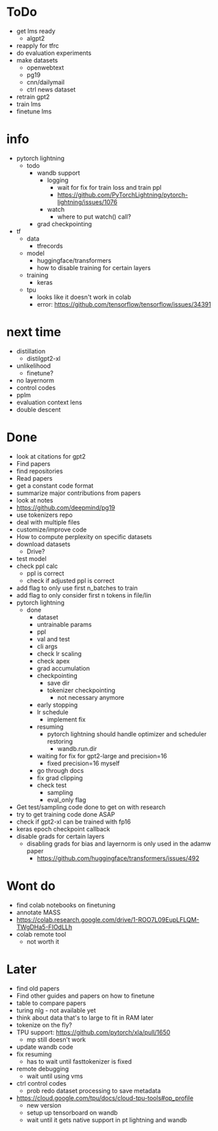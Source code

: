 # ToDo

-   get lms ready
    -   algpt2
-   reapply for tfrc
-   do evaluation experiments
-   make datasets
    -   openwebtext
    -   pg19
    -   cnn/dailymail
    -   ctrl news dataset
-   retrain gpt2
-   train lms
-   finetune lms

# info

-   pytorch lightning
    -   todo
        -   wandb support
            -   logging
                -   wait for fix for train loss and train ppl
                -   https://github.com/PyTorchLightning/pytorch-lightning/issues/1076
            -   watch
                -   where to put watch() call?
        -   grad checkpointing
-   tf
    -   data
        -   tfrecords
    -   model
        -   huggingface/transformers
        -   how to disable training for certain layers
    -   training
        -   keras
    -   tpu
        -   looks like it doesn't work in colab
        -   error: https://github.com/tensorflow/tensorflow/issues/34391

# next time

-   distillation
    -   distilgpt2-xl
-   unlikelihood
    -   finetune?
-   no layernorm
-   control codes
-   pplm
-   evaluation context lens
-   double descent

# Done

-   look at citations for gpt2
-   Find papers
-   find repositories
-   Read papers
-   get a constant code format
-   summarize major contributions from papers
-   look at notes
-   https://github.com/deepmind/pg19
-   use tokenizers repo
-   deal with multiple files
-   customize/improve code
-   How to compute perplexity on specific datasets
-   download datasets
    -   Drive?
-   test model
-   check ppl calc
    -   ppl is correct
    -   check if adjusted ppl is correct
-   add flag to only use first n_batches to train
-   add flag to only consider first n tokens in file/lin
-   pytorch lightning
    -   done
        -   dataset
        -   untrainable params
        -   ppl
        -   val and test
        -   cli args
        -   check lr scaling
        -   check apex
        -   grad accumulation
        -   checkpointing
            -   save dir
            -   tokenizer checkpointing
                -   not necessary anymore
        -   early stopping
        -   lr schedule
            -   implement fix
        -   resuming
            -   pytorch lightning should handle optimizer and scheduler restoring
                -   wandb.run.dir
        -   waiting for fix for gpt2-large and precision=16
            -   fixed precision=16 myself
        -   go through docs
        -   fix grad clipping
        -   check test
            -   sampling
            -   eval_only flag
-   Get test/sampling code done to get on with research
-   try to get training code done ASAP
-   check if gpt2-xl can be trained with fp16
-   keras epoch checkpoint callback
-   disable grads for certain layers
    -   disabling grads for bias and layernorm is only used in the adamw paper
        -   https://github.com/huggingface/transformers/issues/492

# Wont do

-   find colab notebooks on finetuning
-   annotate MASS
-   https://colab.research.google.com/drive/1-ROO7L09EupLFLQM-TWgDHa5-FIOdLLh
-   colab remote tool
    -   not worth it

# Later

-   find old papers
-   Find other guides and papers on how to finetune
-   table to compare papers
-   turing nlg - not available yet
-   think about data that's to large to fit in RAM later
-   tokenize on the fly?
-   TPU support: https://github.com/pytorch/xla/pull/1650
    -   mp still doesn't work
-   update wandb code
-   fix resuming
    -   has to wait until fasttokenizer is fixed
-   remote debugging
    -   wait until using vms
-   ctrl control codes
    -   prob redo dataset processing to save metadata
-   https://cloud.google.com/tpu/docs/cloud-tpu-tools#op_profile
    -   new version
    -   setup up tensorboard on wandb
    -   wait until it gets native support in pt lightning and wandb
